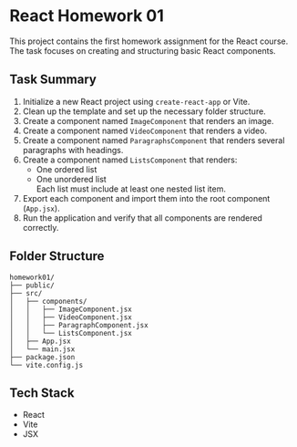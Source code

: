 # React Homework 01

This project contains the first homework assignment for the React course.  
The task focuses on creating and structuring basic React components.

## Task Summary

1. Initialize a new React project using `create-react-app` or Vite.
2. Clean up the template and set up the necessary folder structure.
3. Create a component named `ImageComponent` that renders an image.
4. Create a component named `VideoComponent` that renders a video.
5. Create a component named `ParagraphsComponent` that renders several paragraphs with headings.
6. Create a component named `ListsComponent` that renders:
   - One ordered list
   - One unordered list  
   Each list must include at least one nested list item.
7. Export each component and import them into the root component (`App.jsx`).
8. Run the application and verify that all components are rendered correctly.

## Folder Structure

```
homework01/
├── public/
├── src/
│   ├── components/
│   │   ├── ImageComponent.jsx
│   │   ├── VideoComponent.jsx
│   │   ├── ParagraphComponent.jsx
│   │   └── ListsComponent.jsx
│   ├── App.jsx
│   └── main.jsx
├── package.json
└── vite.config.js
```

## Tech Stack

- React
- Vite
- JSX


